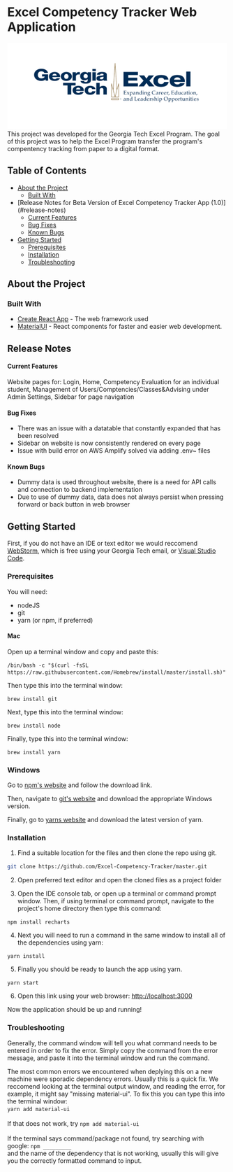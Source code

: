 # Excel Competency Tracker Web Application
![logo](https://github.com/Excel-Competency-Tracker/master/blob/master/src/img/georgia-tech-excel-logo.png)\
This project was developed for the Georgia Tech Excel Program.
The goal of this project was to help the Excel Program transfer the program's compentency tracking from paper to a digital format.

## Table of Contents
* [About the Project](#about-the-project)
  * [Built With](#built-with)
* [Release Notes for Beta Version of Excel Competency Tracker App (1.0)] (#release-notes)
  * [Current Features](#current-features)
  * [Bug Fixes](#bug-fixes)
  * [Known Bugs](#known-bugs)
* [Getting Started](#getting-started)
  * [Prerequisites](#prerequisites)
  * [Installation](#installation)
  * [Troubleshooting](#troubleshooting)

## About the Project
### Built With

* [Create React App](https://github.com/facebook/create-react-app) - The web framework used
* [MaterialUI](https://material-ui.com/) - React components for faster and easier web development.

## Release Notes
#### Current Features
  Website pages for: Login, Home, Competency Evaluation for an individual student, Management of Users/Comptencies/Classes&Advising under Admin Settings, Sidebar for page navigation

#### Bug Fixes
  * There was an issue with a datatable that constantly expanded that has been    resolved
  * Sidebar on website is now consistently rendered on every page
  * Issue with build error on AWS Amplify solved via adding .env~ files

#### Known Bugs
  * Dummy data is used throughout website, there is a need for API calls and connection to backend implementation
  * Due to use of dummy data, data does not always persist when pressing forward or back button in web browser

## Getting Started
First, if you do not have an IDE or text editor we would reccomend [WebStorm](https://www.jetbrains.com/webstorm/), which is free using your Georgia Tech email, or [Visual Studio Code](https://code.visualstudio.com/).

### Prerequisites
You will need:

* nodeJS
* git
* yarn (or npm, if preferred)

#### Mac

Open up a terminal window and copy and paste this:
```console
/bin/bash -c "$(curl -fsSL https://raw.githubusercontent.com/Homebrew/install/master/install.sh)"
```

Then type this into the terminal window:
```console
brew install git
```

Next, type this into the terminal window:
```console
brew install node
```

Finally, type this into the terminal window:
```console
brew install yarn
```

### Windows

Go to [npm's website](https://www.npmjs.com/get-npm) and follow the download link.

Then, navigate to [git's website](https://git-scm.com/download/win) and download the appropriate Windows version.

Finally, go to [yarns website](https://classic.yarnpkg.com/en/docs/install/#windows-stable) and download the latest version of yarn.

### Installation

1. Find a suitable location for the files and then clone the repo using git.
```sh
git clone https://github.com/Excel-Competency-Tracker/master.git
```

2. Open preferred text editor and open the cloned files as a project folder

3. Open the IDE console tab, or open up a terminal or command prompt window. Then, if using terminal or command prompt, navigate to the project's home directory then type this command:
```console
npm install recharts
```

4. Next you will need to run a command in the same window to install all of the dependencies using yarn:
```console
yarn install
```

5. Finally you should be ready to launch the app using yarn.
```console
yarn start
```

6. Open this link using your web browser: [http://localhost:3000](http://localhost:3000)

Now the application should be up and running!

### Troubleshooting

Generally, the command window will tell you what command needs to be entered in order to fix the error. Simply copy the command from the error message, and paste it into the terminal window and run the command.

The most common errors we encountered when deplying this on a new machine were sporadic dependency errors. Usually this is a quick fix. We reccomend looking at the terminal output window, and reading the error, for example, it might say "missing material-ui". To fix this you can type this into the terminal window:\
`yarn add material-ui
`\
\
If that does not work, try `npm add material-ui`\
\
If the terminal says command/package not found, try searching with google: `npm _________`\
and the name of the dependency that is not working, usually this will give you the correctly formatted command to input.  
